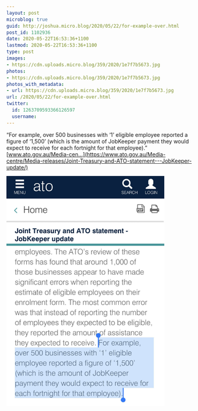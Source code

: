 ```yaml
---
layout: post
microblog: true
guid: http://joshua.micro.blog/2020/05/22/for-example-over.html
post_id: 1102936
date: 2020-05-22T16:53:36+1100
lastmod: 2020-05-22T16:53:36+1100
type: post
images:
- https://cdn.uploads.micro.blog/359/2020/1e7f7b5673.jpg
photos:
- https://cdn.uploads.micro.blog/359/2020/1e7f7b5673.jpg
photos_with_metadata:
- url: https://cdn.uploads.micro.blog/359/2020/1e7f7b5673.jpg
url: /2020/05/22/for-example-over.html
twitter:
  id: 1263709593366126597
  username: 
---
```

“For example, over 500 businesses with ‘1’ eligible employee reported a figure of ‘1,500’ (which is the amount of JobKeeper payment they would expect to receive for each fortnight for that employee).” [www.ato.gov.au/Media-cen...](https://www.ato.gov.au/Media-centre/Media-releases/Joint-Treasury-and-ATO-statement---JobKeeper-update/)

<img src="uploads/2020/1e7f7b5673.jpg" width="412" height="600" alt="" />
